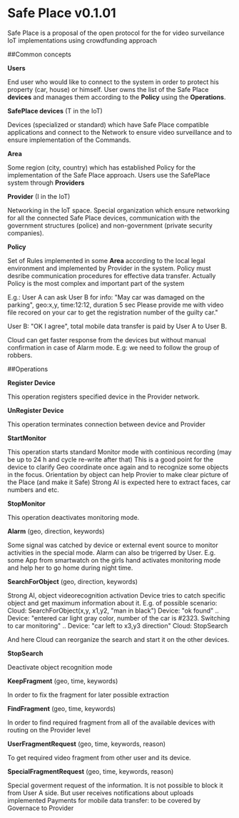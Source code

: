 # Safe Place v0.1.01 

Safe Place is a proposal of the open protocol for the for video surveilance IoT implementations using crowdfunding approach

##Common concepts

**Users**

End user who would like to connect to the system in order to protect his property (car, house) or himself. User owns the list of the Safe Place **devices** and manages them according to the **Policy** using the **Operations**.

**SafePlace devices** (T in the IoT)

Devices (specialized or standard) which have Safe Place compatible applications and connect to the Network to ensure video surveillance and to ensure implementation of the Commands.

**Area**

Some region (city, country) which has established Policy for the implementation of the Safe Place approach. Users use the SafePlace system through **Providers**

**Provider** (I in the IoT)

Networking in the IoT space. Special organization which ensure networking for all the connected Safe Place devices, communication with the government structures (police) and non-government (private security companies).

**Policy**

Set of Rules implemented in some **Area** according to the local legal environment and implemented by Provider in the system.
Policy must desribe communication procedures for effective data transfer. Actually Policy is the most complex and
important part of the system

E.g.: User A can ask User B for info: "May car was damaged on the parking", geo:x,y, time:12:12, duration 5 sec
Please provide me with video file recored on your car to get the registration number of the guilty car."

User B: "OK I agree", total mobile data transfer is paid by User A to User B.

Cloud can get faster response from the devices but without manual confirmation in case of Alarm mode.
E.g: we need to follow the group of robbers.

##Operations

**Register Device**

This operation registers specified device in the Provider network.

**UnRegister Device**

This operation terminates connection between device and Provider

**StartMonitor**

This operation starts standard Monitor mode with continious recording (may be up to 24 h and cycle re-write after that)
This is a good point for the device to clarify Geo coordinate once again and to recognize some objects in the focus.
Orientation by object can help Provier to make clear picture of the Place (and make it Safe)
Strong AI is expected here to extract faces, car numbers and etc.

**StopMonitor**

This operation deactivates monitoring mode.

**Alarm** (geo, direction, keywords)

Some signal was catched by device or external event source to monitor activities in the special mode.
Alarm can also be trigerred by User. 
E.g. some App from smartwatch on the girls hand activates monitoring mode and help her to go home during night time.

**SearchForObject** (geo, direction, keywords)

Strong AI, object videorecognition activation
Device tries to catch specific object and get maximum information about  it.
E.g. of possible scenario:
Cloud: SearchForObject(x,y, x1,y2, "man in black")
Device: "ok found"
..
Device: "entered car light gray color, number of the car is #2323. Switching to car monitoring"
..
Device: "car left to x3,y3 direction"
Cloud: StopSearch

And here Cloud can reorganize the search and start it on the other devices.

**StopSearch**

Deactivate object recognition mode

**KeepFragment** (geo, time, keywords)

In order to fix the fragment for later possible extraction

**FindFragment** (geo, time, keywords)

In order to find required fragment from all of the available devices with routing on the Provider level

**UserFragmentRequest** (geo, time, keywords, reason)

To get required video fragment from other user and its device.

**SpecialFragmentRequest** (geo, time, keywords, reason)

Special goverment request of the information. 
It is not possible to block it from User A side. But user receives notifications about uploads implemented
Payments for mobile data transfer: to be covered by Governace to Provider 






